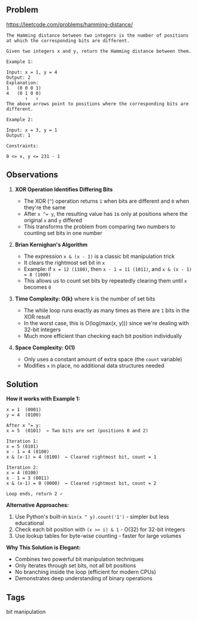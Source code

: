 ## Problem

https://leetcode.com/problems/hamming-distance/

```
The Hamming distance between two integers is the number of positions at which the corresponding bits are different.

Given two integers x and y, return the Hamming distance between them.

Example 1:

Input: x = 1, y = 4
Output: 2
Explanation:
1   (0 0 0 1)
4   (0 1 0 0)
       ↑   ↑
The above arrows point to positions where the corresponding bits are different.

Example 2:

Input: x = 3, y = 1
Output: 1

Constraints:

0 <= x, y <= 231 - 1
```

## Observations

1. **XOR Operation Identifies Differing Bits**
   - The XOR (`^`) operation returns `1` when bits are different and `0` when they're the same
   - After `x ^= y`, the resulting value has `1`s only at positions where the original `x` and `y` differed
   - This transforms the problem from comparing two numbers to counting set bits in one number

2. **Brian Kernighan's Algorithm**
   - The expression `x & (x - 1)` is a classic bit manipulation trick
   - It clears the rightmost set bit in `x`
   - Example: if `x = 12 (1100)`, then `x - 1 = 11 (1011)`, and `x & (x - 1) = 8 (1000)`
   - This allows us to count set bits by repeatedly clearing them until `x` becomes `0`

3. **Time Complexity: O(k)** where k is the number of set bits
   - The while loop runs exactly as many times as there are `1` bits in the XOR result
   - In the worst case, this is O(log(max(x, y))) since we're dealing with 32-bit integers
   - Much more efficient than checking each bit position individually

4. **Space Complexity: O(1)**
   - Only uses a constant amount of extra space (the `count` variable)
   - Modifies `x` in place, no additional data structures needed

## Solution

**How it works with Example 1:**
```
x = 1  (0001)
y = 4  (0100)

After x ^= y:
x = 5  (0101)  ← Two bits are set (positions 0 and 2)

Iteration 1:
x = 5 (0101)
x - 1 = 4 (0100)
x & (x-1) = 4 (0100)  ← Cleared rightmost bit, count = 1

Iteration 2:
x = 4 (0100)
x - 1 = 3 (0011)
x & (x-1) = 0 (0000)  ← Cleared rightmost bit, count = 2

Loop ends, return 2 ✓
```

**Alternative Approaches:**
1. Use Python's built-in `bin(x ^ y).count('1')` - simpler but less educational
2. Check each bit position with `(x >> i) & 1` - O(32) for 32-bit integers
3. Use lookup tables for byte-wise counting - faster for large volumes

**Why This Solution is Elegant:**
- Combines two powerful bit manipulation techniques
- Only iterates through set bits, not all bit positions
- No branching inside the loop (efficient for modern CPUs)
- Demonstrates deep understanding of binary operations

## Tags

bit manipulation